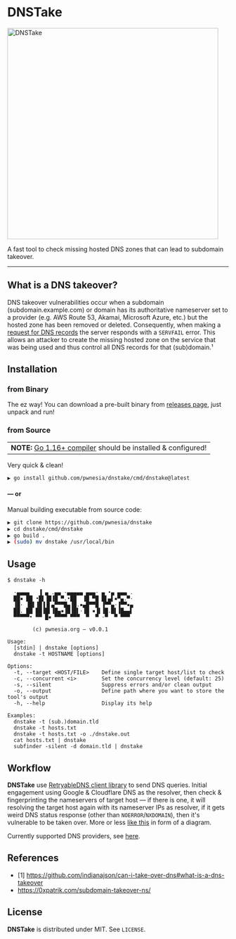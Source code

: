 # DNSTake

<img src="https://user-images.githubusercontent.com/25837540/131214165-06cb74c3-2754-48a6-a13d-bfcf592e646a.png" width="480" alt="DNSTake" title="DNSTake">

A fast tool to check missing hosted DNS zones that can lead to subdomain takeover.

---


## What is a DNS takeover?

DNS takeover vulnerabilities occur when a subdomain (subdomain.example.com) or domain has its authoritative nameserver set to a provider (e.g. AWS Route 53, Akamai, Microsoft Azure, etc.) but the hosted zone has been removed or deleted. Consequently, when making a [request for DNS records](https://www.diggui.com/#type=A&hostname=github.technology&nameserver=public&public=8.8.8.8&specify=&clientsubnet=&tcp=def&transport=def&mapped=def&nssearch=def&trace=def&recurse=def&edns=def&dnssec=def&subnet=def&cookie=def&all=def&cmd=def&question=def&answer=def&authority=def&additional=def&comments=def&stats=def&multiline=def&short=def&colorize=on) the server responds with a `SERVFAIL` error. This allows an attacker to create the missing hosted zone on the service that was being used and thus control all DNS records for that (sub)domain.¹

## Installation

### from Binary

The ez way! You can download a pre-built binary from [releases page](https://github.com/pwnesia/dnstake/releases), just unpack and run!

### from Source

<table>
	<td><b>NOTE:</b> <a href="https://golang.org/doc/install">Go 1.16+ compiler</a> should be installed & configured!</td>
</table>

Very quick & clean!

```bash
▶ go install github.com/pwnesia/dnstake/cmd/dnstake@latest
```

#### — or

Manual building executable from source code:

```bash
▶ git clone https://github.com/pwnesia/dnstake
▶ cd dnstake/cmd/dnstake
▶ go build .
▶ (sudo) mv dnstake /usr/local/bin
```

## Usage

```console
$ dnstake -h

  ·▄▄▄▄   ▐ ▄ .▄▄ ·▄▄▄▄▄ ▄▄▄· ▄ •▄ ▄▄▄ .
  ██▪ ██ •█▌▐█▐█ ▀.•██  ▐█ ▀█ █▌▄▌▪▀▄.▀·
  ▐█· ▐█▌▐█▐▐▌▄▀▀▀█▄▐█.▪▄█▀▀█ ▐▀▀▄·▐▀▀▪▄
  ██. ██ ██▐█▌▐█▄▪▐█▐█▌·▐█ ▪▐▌▐█.█▌▐█▄▄▌
  ▀▀▀▀▀• ▀▀ █▪ ▀▀▀▀ ▀▀▀  ▀  ▀ ·▀  ▀ ▀▀▀

        (c) pwnesia.org — v0.0.1

Usage:
  [stdin] | dnstake [options]
  dnstake -t HOSTNAME [options]

Options:
  -t, --target <HOST/FILE>    Define single target host/list to check
  -c, --concurrent <i>        Set the concurrency level (default: 25)
  -s, --silent                Suppress errors and/or clean output
  -o, --output                Define path where you want to store the tool's output
  -h, --help                  Display its help

Examples:
  dnstake -t (sub.)domain.tld
  dnstake -t hosts.txt
  dnstake -t hosts.txt -o ./dnstake.out
  cat hosts.txt | dnstake
  subfinder -silent -d domain.tld | dnstake
```

## Workflow

**DNSTake** use [RetryableDNS client library](https://github.com/projectdiscovery/retryabledns) to send DNS queries. Initial engagement using Google & Cloudflare DNS as the resolver, then check & fingerprinting the nameservers of target host — if there is one, it will resolving the target host again with its nameserver IPs as resolver, if it gets weird DNS status response (other than `NOERROR`/`NXDOMAIN`), then it's vulnerable to be taken over. More or less [like this](https://0xpatrik.com/content/images/2018/08/ns_automation-2.png) in form of a diagram.

Currently supported DNS providers, see [here](https://github.com/indianajson/can-i-take-over-dns/blob/97104102c8ce911fd978521c703f26e1c547c613/README.md#dns-providers).

## References

- [1] https://github.com/indianajson/can-i-take-over-dns#what-is-a-dns-takeover
- https://0xpatrik.com/subdomain-takeover-ns/

## License

**DNSTake** is distributed under MIT. See `LICENSE`.
